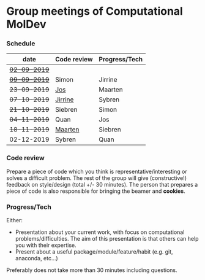 # Group meetings of Computational MolDev

### Schedule
| date        	                            | Code review 	                                      | Progress/Tech 	|
|-------------------------------------------|-----------------------------------------------------|-----------------|
| [~~02-09-2019~~](./archive/02-09-2019.md) |        	                                            |          	      |
| [~~09-09-2019~~](./archive/09-09-2019.md) | Simon       	                                      | Jirrine       	|
| ~~23-09-2019~~                            | [Jos](./code_review/Snakefile)   	                  | Maarten       	|
| ~~07-10-2019~~                            | [Jirrine](./code_review/cocitation_dataframe.py)    | Sybren        	|
| ~~21-10-2019~~                            | Siebren     	                                      | Simon         	|
| ~~04-11-2019~~                            | Quan        	                                      | Jos           	|
| ~~18-11-2019~~                            | [Maarten](./code_review/tricks.py)                  | Siebren       	|
| 02-12-2019  	                            | Sybren      	                                      | Quan          	|

### Code review
Prepare a piece of code which you think is representative/interesting or solves a difficult problem.
The rest of the group will give (constructive!) feedback on style/design (total +/- 30 minutes). The 
person that prepares a piece of code is also responsible for bringing the beamer and **cookies**.

### Progress/Tech
Either:
* Presentation about your current work, with focus on computational problems/difficulties. The aim
of this presentation is that others can help you with their expertise.
* Present about a useful package/module/feature/habit (e.g. git, anaconda, etc...)

Preferably does not take more than 30 minutes including questions.
